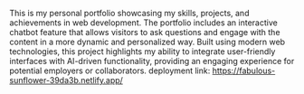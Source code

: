 This is my personal portfolio showcasing my skills, projects, and achievements in web development. The portfolio includes an interactive chatbot feature that allows visitors to ask questions and engage with the content in a more dynamic and personalized way. Built using modern web technologies, this project highlights my ability to integrate user-friendly interfaces with AI-driven functionality, providing an engaging experience for potential employers or collaborators.
deployment link: https://fabulous-sunflower-39da3b.netlify.app/
